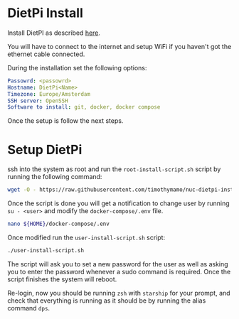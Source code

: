 # DietPi Install

Install DietPI as described [here](https://dietpi.com/docs/install/#how-to-install-dietpi-native-pc).

You will have to connect to the internet and setup WiFi if you haven't got the ethernet cable connected.

During the installation set the following options:
```yaml
Passowrd: <passowrd>
Hostname: DietPi<Name>
Timezone: Europe/Amsterdam
SSH server: OpenSSH
Software to install: git, docker, docker compose
```

Once the setup is follow the next steps.

# Setup DietPi

ssh into the system as root and run the `root-install-script.sh` script by running the following command:
```bash
wget -O - https://raw.githubusercontent.com/timothymamo/nuc-dietpi-install/refs/heads/main/root-install-script.sh | bash
```

Once the script is done you will get a notification to change user by running `su - <user>` and modify the `docker-compose/.env` file.
```bash
nano ${HOME}/docker-compose/.env
```

Once modified run the `user-install-script.sh` script:
```bash
./user-install-script.sh
```

The script will ask you to set a new password for the user as well as asking you to enter the password whenever a sudo command is required.
Once the script finishes the system will reboot.

Re-login, now you should be running `zsh` with `starship` for your prompt, and check that everything is running as it should be by running the alias command `dps`.